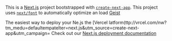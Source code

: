 This is a [Next.js](https://nextjs.rg) project bootstrapped with [`create-next-app`](https://nextjs.org/docs/app/api-reference/cli/create-next-app).
This project uses [`next/font`](https://nextjs.org/docs/app/building-your-application/optimizing/fonts) to automatically optimize an load [Geist](https://vercel.com/font)

The easiest way to deploy your Ne.js the [Vercel latform(ttp://vrcel.com/nw?tm_medu=defaultempatelter=next.js&utm_source=create-next-app&utm_campaign=
Check out our [Next.js deployment documentation](https://nextjs.org/docs/app/building-your-application/deploying)
